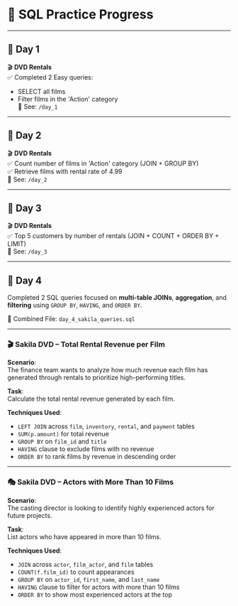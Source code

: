 # 📘 SQL Practice Progress

---

## 📅 Day 1  
🎬 **DVD Rentals**  
✅ Completed 2 Easy queries:  
- SELECT all films  
- Filter films in the 'Action' category  
📁 See: `/day_1`

---

## 📅 Day 2  
🎬 **DVD Rentals**  
✅ Count number of films in 'Action' category (JOIN + GROUP BY)  
✅ Retrieve films with rental rate of 4.99  
📁 See: `/day_2`

---

## 📅 Day 3  
🎬 **DVD Rentals**  
✅ Top 5 customers by number of rentals (JOIN + COUNT + ORDER BY + LIMIT)  
📁 See: `/day_3`

---

## 📅 Day 4  

Completed 2 SQL queries focused on **multi-table JOINs**, **aggregation**, and **filtering** using `GROUP BY`, `HAVING`, and `ORDER BY`.

📁 Combined File: `day_4_sakila_queries.sql`

---

### 🎬 Sakila DVD – Total Rental Revenue per Film

**Scenario**:  
The finance team wants to analyze how much revenue each film has generated through rentals to prioritize high-performing titles.

**Task**:  
Calculate the total rental revenue generated by each film.

**Techniques Used**:
- `LEFT JOIN` across `film`, `inventory`, `rental`, and `payment` tables  
- `SUM(p.amount)` for total revenue  
- `GROUP BY` on `film_id` and `title`  
- `HAVING` clause to exclude films with no revenue  
- `ORDER BY` to rank films by revenue in descending order

---

### 🎭 Sakila DVD – Actors with More Than 10 Films

**Scenario**:  
The casting director is looking to identify highly experienced actors for future projects.

**Task**:  
List actors who have appeared in more than 10 films.

**Techniques Used**:
- `JOIN` across `actor`, `film_actor`, and `film` tables  
- `COUNT(f.film_id)` to count appearances  
- `GROUP BY` on `actor_id`, `first_name`, and `last_name`  
- `HAVING` clause to filter for actors with more than 10 films  
- `ORDER BY` to show most experienced actors at the top
